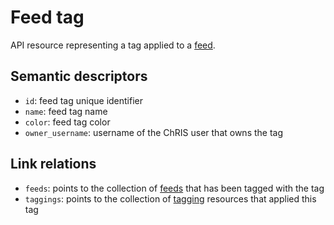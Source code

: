 # Feed tag

API resource representing a tag applied to a [feed](feed.md). 


## Semantic descriptors

* `id`: feed tag unique identifier
* `name`: feed tag name
* `color`: feed tag color
* `owner_username`: username of the ChRIS user that owns the tag


## Link relations

* `feeds`: points to the collection of [feeds](feed.md) that has been tagged with the tag
* `taggings`: points to the collection of [tagging](tagging.md) resources that applied 
this tag
